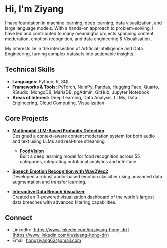 # Hi, I'm Ziyang 


I have foundation in machine learning, deep learning, data visualization, and large language models. With a hands-on approach to problem-solving, I have led and contributed to many meaningful projects spanning content moderation, emotion recognition, and data engineering & Visualisation .

My interests lie in the intersection of Artificial Intelligence and Data Engineering, turning complex datasets into actionable insights. 



## Technical Skills

- **Languages:** Python, R, SQL  
- **Frameworks & Tools:** PyTorch, NumPy, Pandas, Hugging Face, Quarto, RStudio, MongoDB, MariaDB, pgAdmin, GitHub, Jupyter Notebook  
- **Areas of Interest:** Deep Learning, Data Analysis, LLMs, Data Engineering, Cloud Computing, Visualization  



## Core Projects

- **[Multimodal LLM-Based Profanity Detection](https://github.com/2302660/profanity-detection.git)**  
  Designed a context-aware content moderation system for both audio and text using LLMs and real-time streaming.
  
  - **[FoodVision](https://github.com/2302660/aai3001_final_project.git)**  
  Built a deep learning model for food recognition across 55 categories, integrating nutritional analytics and interface.

- **[Speech Emotion Recognition with Wav2Vec2](https://github.com/2302660/Speech-Emotion-Recognition-using-Wav2Vec2.git)**  
  Developed a robust audio-based emotion classifier using advanced data augmentation and transfer learning.

- **[Interactive Data Breach Visualizer](https://github.com/2302660/r_team_project.git)**  
  Created an R-powered visualization dashboard of the world’s largest data breaches with advanced filtering capabilities.



## Connect

- LinkedIn: [https://www.linkedin.com/in/ziyang-hong-dr/](https://www.linkedin.com/in/ziyang-hong-dr/)  
- Email: hongziyang63@gmail.com  


